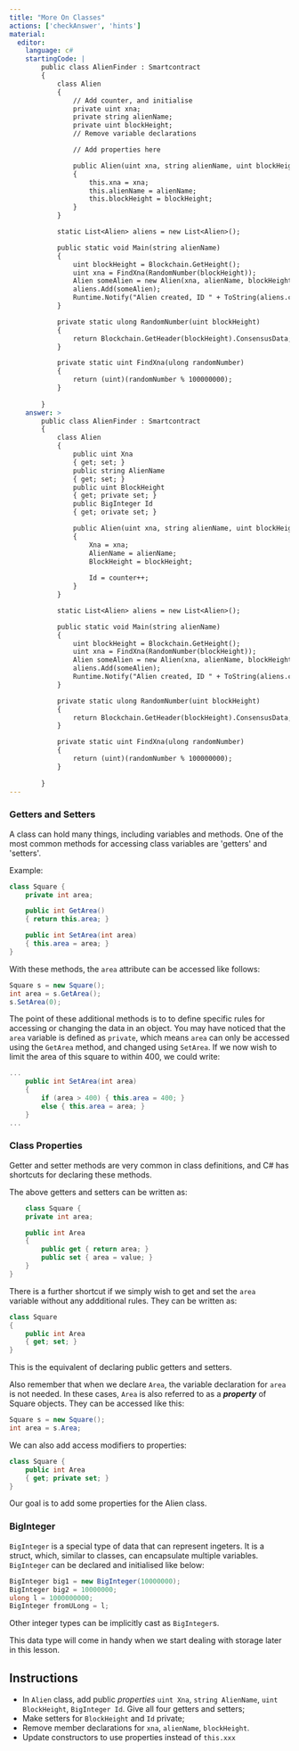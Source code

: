 ```yaml
---
title: "More On Classes"
actions: ['checkAnswer', 'hints']
material: 
  editor:
    language: c#
    startingCode: |
        public class AlienFinder : Smartcontract
        {
            class Alien
            {
                // Add counter, and initialise
                private uint xna;
                private string alienName;
                private uint blockHeight;
                // Remove variable declarations

                // Add properties here

                public Alien(uint xna, string alienName, uint blockHeight) 
                {
                    this.xna = xna; 
                    this.alienName = alienName;
                    this.blockHeight = blockHeight;
                }
            }

            static List<Alien> aliens = new List<Alien>(); 

            public static void Main(string alienName) 
            {
                uint blockHeight = Blockchain.GetHeight();
                uint xna = FindXna(RandomNumber(blockHeight));
                Alien someAlien = new Alien(xna, alienName, blockHeight);
                aliens.Add(someAlien);
                Runtime.Notify("Alien created, ID " + ToString(aliens.count - 1));
            }

            private static ulong RandomNumber(uint blockHeight)
            {
                return Blockchain.GetHeader(blockHeight).ConsensusData; 
            }

            private static uint FindXna(ulong randomNumber)
            {
                return (uint)(randomNumber % 100000000);
            }
            
        }
    answer: > 
        public class AlienFinder : Smartcontract
        {
            class Alien
            {                
                public uint Xna
                { get; set; }
                public string AlienName
                { get; set; }
                public uint BlockHeight
                { get; private set; }
                public BigInteger Id 
                { get; orivate set; }

                public Alien(uint xna, string alienName, uint blockHeight) 
                {
                    Xna = xna; 
                    AlienName = alienName;
                    BlockHeight = blockHeight;
                    
                    Id = counter++; 
                }
            }

            static List<Alien> aliens = new List<Alien>(); 

            public static void Main(string alienName) 
            {
                uint blockHeight = Blockchain.GetHeight();
                uint xna = FindXna(RandomNumber(blockHeight));
                Alien someAlien = new Alien(xna, alienName, blockHeight);
                aliens.Add(someAlien);
                Runtime.Notify("Alien created, ID " + ToString(aliens.count - 1));
            }

            private static ulong RandomNumber(uint blockHeight)
            {
                return Blockchain.GetHeader(blockHeight).ConsensusData; 
            }

            private static uint FindXna(ulong randomNumber)
            {
                return (uint)(randomNumber % 100000000);
            }
            
        }
---
```


### Getters and Setters

A class can hold many things, including variables and methods. One of the most common methods for accessing class variables are 'getters' and 'setters'. 

Example: 

```c#
class Square {
    private int area;

    public int GetArea() 
    { return this.area; }

    public int SetArea(int area)
    { this.area = area; }
}
```

With these methods, the `area` attribute can be accessed like follows: 
```c#
Square s = new Square(); 
int area = s.GetArea(); 
s.SetArea(0); 
```

The point of these additional methods is to to define specific rules for accessing or changing the data in an object. You may have noticed that the `area` variable is defined as `private`, which means `area` can only be accessed using the `GetArea` method, and changed using `SetArea`. If we now wish to limit the area of this square to within 400, we could write: 

```c#
...
    public int SetArea(int area)
    { 
        if (area > 400) { this.area = 400; } 
        else { this.area = area; }    
    }
...
```

### Class Properties

Getter and setter methods are very common in class definitions, and C# has shortcuts for declaring these methods. 

The above getters and setters can be written as: 

```c#
    class Square {
    private int area;

    public int Area
    {
        public get { return area; }
        public set { area = value; }
    }
}
```

There is a further shortcut if we simply wish to get and set the `area ` variable without any addditional rules. They can be written as: 

```c#
class Square 
{
    public int Area
    { get; set; }
}
```
This is the equivalent of declaring public getters and setters. 

Also remember that when we declare `Area`, the variable declaration for `area` is not needed. In these cases, `Area` is also referred to as a ***property*** of Square objects. They can be accessed like this: 

```c#
Square s = new Square(); 
int area = s.Area; 
```

We can also add access modifiers to properties: 

```c#
class Square {
    public int Area
    { get; private set; }
}
```
Our goal is to add some properties for the Alien class. 

### BigInteger 

`BigInteger` is a special type of data that can represent ingeters. It is a struct, which, similar to classes, can encapsulate multiple variables. `BigInteger` can be declared and initialised like below: 

```c#
BigInteger big1 = new BigInteger(10000000); 
BigInteger big2 = 10000000; 
ulong l = 1000000000; 
BigInteger fromULong = l; 
```

Other integer types can be implicitly cast as `BigInteger`s. 

This data type will come in handy when we start dealing with storage later in this lesson. 

## Instructions

- In `Alien` class, add public *properties* `uint Xna`, `string AlienName`, `uint BlockHeight`, `BigInteger Id`.  Give all four getters and setters; 
- Make setters for `BlockHeight` and `Id` private; 
- Remove member declarations for `xna`, `alienName`, `blockHeight`. 
- Update constructors to use properties instead of `this.xxx`